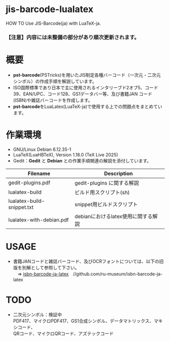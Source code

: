 # jis-barcode-lualatex
HOW TO Use JIS-Barcode(ja) with LuaTeX-ja.

### 【注意】内容には未整備の部分があり順次更新されます。

# 概要
- **pst-barcode**(PSTricks)を用いたJIS制定各種バーコード（一次元・二次元シンボル）の作成手順を解説しています。  
- ISO国際標準であり日本で主に使用されるインタリーブド2オブ5、コード39、EAN/UPC、コード128、GS1データバー等、及び書籍JAN コード(ISBN)や雑誌バーコードを作成します。
- **pst-barcode**をLuaLatex(LuaTeX-ja)で使用する上での問題点をまとめています。  

# 作業環境
- GNU/Linux Debian 6.12.35-1
- LuaTeX(LuaHBTeX), Version 1.18.0 (TeX Live 2025)
- Gedit：**Gedit** と **Debian** との作業手順関連の解説を添付しています。  

| Filename | Description |
| --- | --- |
| gedit-plugins.pdf | gedit-plugins に関する解説 |
| lualatex-build | ビルド用スクリプト(sh) |
| lualatex-build-snippet.txt | snippet用ビルドスクリプト |
| lualatex-with-debian.pdf | debianにおけるlatex使用に関する解説 |
 
# USAGE
- 書籍JANコードと雑誌バーコード、及びOCRフォントについては、以下の旧版を別解として参照して下さい。  
　⇒ [isbn-barcode-ja-latex](https://github.com/ru-museum/isbn-barcode-ja-latex)　//github.com/ru-museum/isbn-barcode-ja-latex

# TODO
- 二次元シンボル：検証中  
PDF417、マイクロPDF417、GS1合成シンボル、データマトリックス、マキシコード、  
QRコード、マイクロQRコード、アズテックコード




